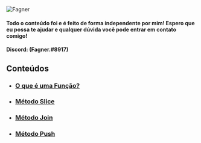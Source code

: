 ![Fagner](https://i.imgur.com/ByPns1I.png)
#### Todo o conteúdo foi e é feito de forma independente por mim! Espero que eu possa te ajudar e qualquer dúvida você pode entrar em contato comigo!
#### Discord: (Fagner.#8917)



## Conteúdos
- ### [O que é uma Função?](https://gist.github.com/fagnersales/d06419ecd144752dd00690cc51124724)
- ### [Método Slice](https://gist.github.com/fagnersales/ae833759be93ec9ff9a1ffff1bdbb29a)
- ### [Método Join](https://gist.github.com/fagnersales/c9268f7392d783c423cc0e307a1ab882)
- ### [Método Push](https://gist.github.com/fagnersales/117e51e00174164047eb0641c33b8682)

